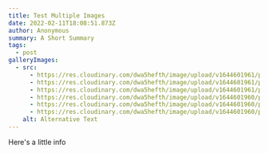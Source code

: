 ```yaml
---
title: Test Multiple Images
date: 2022-02-11T18:08:51.873Z
author: Anonymous
summary: A Short Summary
tags:
  - post
galleryImages:
  - src:
      - https://res.cloudinary.com/dwa5hefth/image/upload/v1644601961/photography-template/images/case1.jpg
      - https://res.cloudinary.com/dwa5hefth/image/upload/v1644601961/photography-template/images/1.jpg
      - https://res.cloudinary.com/dwa5hefth/image/upload/v1644601961/photography-template/images/3.jpg
      - https://res.cloudinary.com/dwa5hefth/image/upload/v1644601960/photography-template/images/4.jpg
      - https://res.cloudinary.com/dwa5hefth/image/upload/v1644601960/photography-template/images/texture.jpg
      - https://res.cloudinary.com/dwa5hefth/image/upload/v1644601960/photography-template/images/2.jpg
    alt: Alternative Text
---
```

Here's a little info